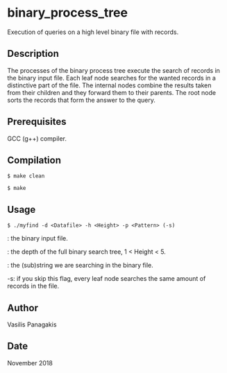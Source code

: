 # binary_process_tree
Execution of queries on a high level binary file with records.

## Description
The processes of the binary process tree execute the search of records in the binary input file.
Each leaf node searches for the wanted records in a distinctive part of the file.
The internal nodes combine the results taken from their children and they forward them to their parents.
The root node sorts the records that form the answer to the query.

## Prerequisites
GCC (g++) compiler.

## Compilation
`$ make clean`

`$ make`

## Usage
`$ ./myfind -d <Datafile> -h <Height> -p <Pattern> (-s)`

<Datafile>: the binary input file.

<Height>: the depth of the full binary search tree, 1 < Height < 5.

<Pattern>: the (sub)string we are searching in the binary file. 

-s: if you skip this flag, every leaf node searches the same amount of records in the file.

## Author
Vasilis Panagakis

## Date
November 2018
